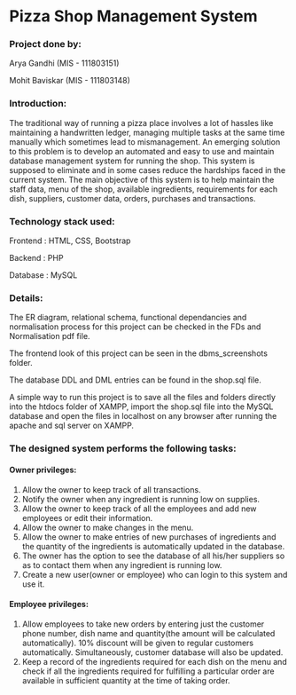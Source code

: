 # Pizza Shop Management System

### Project done by:

Arya Gandhi (MIS - 111803151)

Mohit Baviskar (MIS - 111803148)


### Introduction:

The traditional way of running a pizza place involves a lot of hassles like maintaining a handwritten ledger, managing multiple tasks at the same time manually which sometimes lead to mismanagement. An emerging solution to this problem is to develop an automated and easy to use and maintain database management system for running the shop. This system is supposed to eliminate and in some cases reduce the hardships faced in the current system. The main objective of this system is to help maintain the staff data, menu of the shop, available ingredients, requirements for each dish, suppliers, customer data, orders, purchases and transactions.


### Technology stack used:

Frontend : HTML, CSS, Bootstrap

Backend : PHP

Database : MySQL


### Details:

The ER diagram, relational schema, functional dependancies and normalisation process for this project can be checked in the FDs and Normalisation pdf file.

The frontend look of this project can be seen in the dbms_screenshots folder.

The database DDL and DML entries can be found in the shop.sql file.

A simple way to run this project is to save all the files and folders directly into the htdocs folder of XAMPP, import the shop.sql file into the MySQL database and open the files in localhost on any browser after running the apache and sql server on XAMPP.


### The designed system performs the following tasks:

#### Owner privileges:
1) Allow the owner to keep track of all transactions.
2) Notify the owner when any ingredient is running low on supplies.
3) Allow the owner to keep track of all the employees and add new employees or edit their information.
4) Allow the owner to make changes in the menu.
5) Allow the owner to make entries of new purchases of ingredients and the quantity of the ingredients is automatically updated in the database.
6) The owner has the option to see the database of all his/her suppliers so as to contact them when any ingredient is running low.
7) Create a new user(owner or employee) who can login to this system and use it.

#### Employee privileges:
1) Allow employees to take new orders by entering just the customer phone number, dish name and quantity(the amount will be calculated automatically). 10% discount will be given to regular customers automatically. Simultaneously, customer database will also be updated.
2) Keep a record of the ingredients required for each dish on the menu and check if all the ingredients required for fulfilling a particular order are available in sufficient quantity at the time of taking order.
